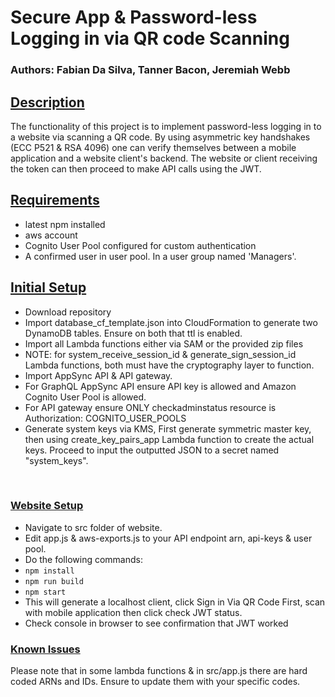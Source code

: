# Secure App & Password-less Logging in via QR code Scanning

### Authors: Fabian Da Silva, Tanner Bacon, Jeremiah Webb

## <ins>Description</ins>
The functionality of this project is to implement password-less logging in to a website via scanning a QR code. By using asymmetric key handshakes (ECC P521 & RSA 4096) one can verify themselves between a mobile application and a website client's backend. The website or client receiving the token can then proceed to make API calls using the JWT.

## <ins>Requirements</ins>
- latest npm installed
- aws account
- Cognito User Pool configured for custom authentication
- A confirmed user in user pool. In a user group named 'Managers'.

## <ins>Initial Setup</ins>
- Download repository
- Import database_cf_template.json into CloudFormation to generate two DynamoDB tables. Ensure on both that ttl is enabled.
- Import all Lambda functions either via SAM or the provided zip files
- NOTE: for system_receive_session_id & generate_sign_session_id Lambda functions, both must have the cryptography layer to function.
- Import AppSync API & API gateway. 
- For GraphQL AppSync API ensure API key is allowed and Amazon Cognito User Pool is allowed.
- For API gateway ensure ONLY checkadminstatus resource is Authorization: COGNITO_USER_POOLS 
- Generate system keys via KMS, First generate symmetric master key, then using create_key_pairs_app Lambda function to create the actual keys. Proceed to input the outputted JSON to a secret named "system_keys". 
<br>

### <ins>Website Setup</ins>
- Navigate to src folder of website.
- Edit app.js & aws-exports.js to your API endpoint arn, api-keys & user pool.
- Do the following commands:
- <code>npm install</code>
- <code>npm run build</code>
- <code>npm start</code>
- This will generate a localhost client, click Sign in Via QR Code First, scan with mobile application then click check JWT status.
- Check console in browser to see confirmation that JWT worked

### <ins>Known Issues</ins>
Please note that in some lambda functions & in src/app.js there are hard coded ARNs and IDs. Ensure to update them with your specific codes.

